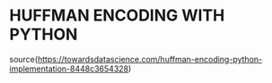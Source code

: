 # HUFFMAN ENCODING WITH PYTHON

source(https://towardsdatascience.com/huffman-encoding-python-implementation-8448c3654328)
